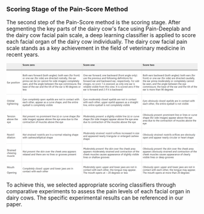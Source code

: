 ### Scoring Stage of the Pain-Score Method​

The second step of the Pain-Score method is the scoring stage. After segmenting the key parts of the dairy cow's face using Pain-Deeplab and the dairy cow facial pain scale, a deep learning classifier is applied to score each facial organ of the dairy cow individually. The dairy cow facial pain scale stands as a key achievement in the field of veterinary medicine in recent years.

![Scoring](奶牛疼痛量表.png "Scoring Method")

To achieve this, we selected appropriate scoring classifiers through comparative experiments to assess the pain levels of each facial organ in dairy cows. The specific experimental results can be referenced in our paper.


  

